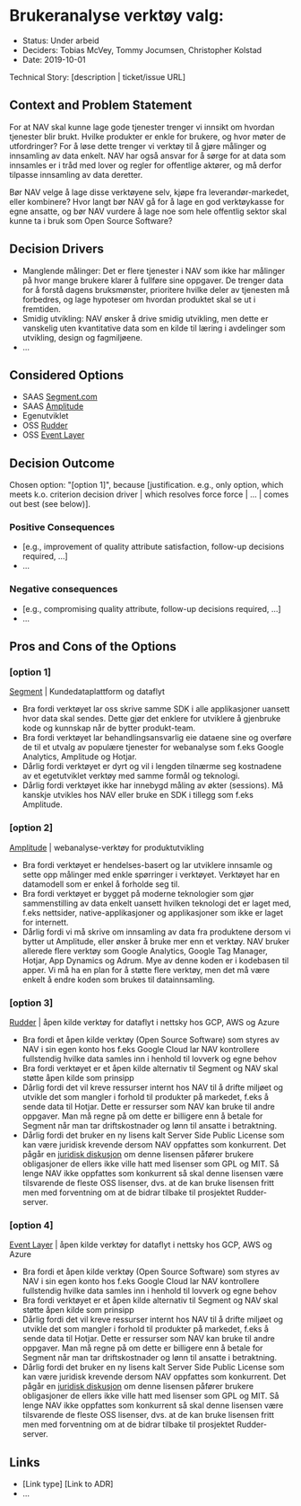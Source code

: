 # Brukeranalyse verktøy valg:

* Status: Under arbeid
* Deciders: Tobias McVey, Tommy Jocumsen, Christopher Kolstad
* Date: 2019-10-01

Technical Story: [description | ticket/issue URL] <!-- optional -->

## Context and Problem Statement

For at NAV skal kunne lage gode tjenester trenger vi innsikt om hvordan tjenester blir brukt. Hvilke produkter er enkle for brukere, og hvor møter de utfordringer? For å løse dette trenger vi verktøy til å gjøre målinger og innsamling av data enkelt. NAV har også ansvar for å sørge for at data som innsamles er i tråd med lover og regler for offentlige aktører, og må derfor tilpasse innsamling av data deretter.

Bør NAV velge å lage disse verktøyene selv, kjøpe fra leverandør-markedet, eller kombinere? Hvor langt bør NAV gå for å lage en god verktøykasse for egne ansatte, og bør NAV vurdere å lage noe som hele offentlig sektor skal kunne ta i bruk som Open Source Software? 

## Decision Drivers <!-- optional -->

* Manglende målinger: Det er flere tjenester i NAV som ikke har målinger på hvor mange brukere klarer å fullføre sine oppgaver. De trenger data for å forstå dagens bruksmønster, prioritere hvilke deler av tjenesten må forbedres, og lage hypoteser om hvordan produktet skal se ut i fremtiden.
* Smidig utvikling: NAV ønsker å drive smidig utvikling, men dette er vanskelig uten kvantitative data som en kilde til læring i avdelinger som utvikling, design og fagmiljøene.
* … <!-- numbers of drivers can vary -->

## Considered Options

* SAAS [Segment.com](https://segment.com)
* SAAS [Amplitude](https://amplitude.com)
* Egenutviklet
* OSS [Rudder](https://github.com/rudderlabs/rudder-server)
* OSS [Event Layer](https://github.com/kidGodzilla/event-layer)

## Decision Outcome

Chosen option: "[option 1]", because [justification. e.g., only option, which meets k.o. criterion decision driver | which resolves force force | … | comes out best (see below)].

### Positive Consequences <!-- optional -->

* [e.g., improvement of quality attribute satisfaction, follow-up decisions required, …]
* …

### Negative consequences <!-- optional -->

* [e.g., compromising quality attribute, follow-up decisions required, …]
* …

## Pros and Cons of the Options <!-- optional -->

### [option 1]

[Segment](https://segment.com) | Kundedataplattform og dataflyt

* Bra fordi verktøyet lar oss skrive samme SDK i alle applikasjoner uansett hvor data skal sendes. Dette gjør det enklere for utviklere å gjenbruke kode og kunnskap når de bytter produkt-team.
* Bra fordi verktøyet lar behandlingsansvarlig eie dataene sine og overføre de til et utvalg av populære tjenester for webanalyse som f.eks Google Analytics, Amplitude og Hotjar.
* Dårlig fordi verktøyet er dyrt og vil i lengden tilnærme seg kostnadene av et egetutviklet verktøy med samme formål og teknologi.
* Dårlig fordi verktøyet ikke har innebygd måling av økter (sessions). Må kanskje utvikles hos NAV eller bruke en SDK i tillegg som f.eks Amplitude.

### [option 2]

[Amplitude](https://amplitude.com) | webanalyse-verktøy for produktutvikling

* Bra fordi verktøyet er hendelses-basert og lar utviklere innsamle og sette opp målinger med enkle spørringer i verktøyet. Verktøyet har en datamodell som er enkel å forholde seg til.
* Bra fordi verktøyet er bygget på moderne teknologier som gjør sammenstilling av data enkelt uansett hvilken teknologi det er laget med, f.eks nettsider, native-applikasjoner og applikasjoner som ikke er laget for internett.
* Dårlig fordi vi må skrive om innsamling av data fra produktene dersom vi bytter ut Amplitude, eller ønsker å bruke mer enn et verktøy. NAV bruker allerede flere verktøy som Google Analytics, Google Tag Manager, Hotjar, App Dynamics og Adrum. Mye av denne koden er i kodebasen til apper. Vi må ha en plan for å støtte flere verktøy, men det må være enkelt å endre koden som brukes til datainnsamling.

### [option 3]

[Rudder](https://github.com/rudderlabs/rudder-server) | åpen kilde verktøy for dataflyt i nettsky hos GCP, AWS og Azure

* Bra fordi et åpen kilde verktøy (Open Source Software) som styres av NAV i sin egen konto hos f.eks Google Cloud lar NAV kontrollere fullstendig hvilke data samles inn i henhold til lovverk og egne behov
* Bra fordi verktøyet er et åpen kilde alternativ til Segment og  NAV skal støtte åpen kilde som prinsipp
* Dårlig fordi det vil kreve ressurser internt hos NAV til å drifte miljøet og utvikle det som mangler i forhold til produkter på markedet, f.eks å sende data til Hotjar. Dette er ressurser som NAV kan bruke til andre oppgaver. Man må regne på om dette er billigere enn å betale for Segment når man tar driftskostnader og lønn til ansatte i betraktning.
* Dårlig fordi det bruker en ny lisens kalt Server Side Public License som kan være juridisk krevende dersom NAV oppfattes som konkurrent. Det pågår en [juridisk diskusjon](https://opensource.stackexchange.com/questions/7522/sspl-and-the-open-source-definition) om denne lisensen påfører brukere obligasjoner de ellers ikke ville hatt med lisenser som GPL og MIT. Så lenge NAV ikke oppfattes som konkurrent så skal denne lisensen være tilsvarende de fleste OSS lisenser, dvs. at de kan bruke lisensen fritt men med forventning om at de bidrar tilbake til prosjektet Rudder-server.

### [option 4]

[Event Layer](https://github.com/kidGodzilla/event-layer) | åpen kilde verktøy for dataflyt i nettsky hos GCP, AWS og Azure

* Bra fordi et åpen kilde verktøy (Open Source Software) som styres av NAV i sin egen konto hos f.eks Google Cloud lar NAV kontrollere fullstendig hvilke data samles inn i henhold til lovverk og egne behov
* Bra fordi verktøyet er et åpen kilde alternativ til Segment og  NAV skal støtte åpen kilde som prinsipp
* Dårlig fordi det vil kreve ressurser internt hos NAV til å drifte miljøet og utvikle det som mangler i forhold til produkter på markedet, f.eks å sende data til Hotjar. Dette er ressurser som NAV kan bruke til andre oppgaver. Man må regne på om dette er billigere enn å betale for Segment når man tar driftskostnader og lønn til ansatte i betraktning.
* Dårlig fordi det bruker en ny lisens kalt Server Side Public License som kan være juridisk krevende dersom NAV oppfattes som konkurrent. Det pågår en [juridisk diskusjon](https://opensource.stackexchange.com/questions/7522/sspl-and-the-open-source-definition) om denne lisensen påfører brukere obligasjoner de ellers ikke ville hatt med lisenser som GPL og MIT. Så lenge NAV ikke oppfattes som konkurrent så skal denne lisensen være tilsvarende de fleste OSS lisenser, dvs. at de kan bruke lisensen fritt men med forventning om at de bidrar tilbake til prosjektet Rudder-server.

## Links <!-- optional -->

* [Link type] [Link to ADR] <!-- example: Refined by [ADR-0005](0005-example.md) -->
* … <!-- numbers of links can vary -->
